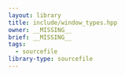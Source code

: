 ```yaml
---
layout: library
title: include/window_types.hpp
owner: __MISSING__
brief: __MISSING__
tags:
  - sourcefile
library-type: sourcefile
---
```

